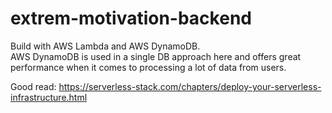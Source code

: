 # extrem-motivation-backend

Build with AWS Lambda and AWS DynamoDB.\
AWS DynamoDB is used in a single DB approach here and offers great performance when it comes to processing a lot of data
from users.

Good read: https://serverless-stack.com/chapters/deploy-your-serverless-infrastructure.html
